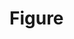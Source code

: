 # Figure <Badges texts="Twig,JS" />

<script setup>
  import appJsRaw from './app.js?raw';
  import AppTwigRaw from './app.twig?raw';

  const tabs = [
    {
      label: 'app.js',
      lang: 'js',
      content: appJsRaw,
    },
    {
      label: 'app.twig',
      lang: 'twig',
      content: AppTwigRaw,
    }
  ];
</script>

<PreviewIframe class="block-full-width" src="./story.html" />

<Tabs :items="tabs" />

